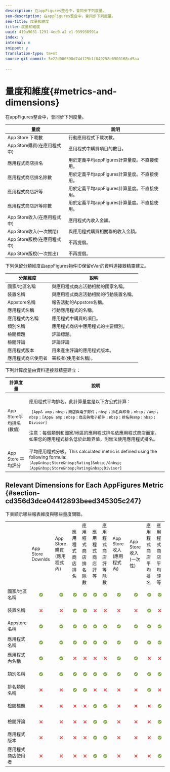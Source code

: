```yaml
---
description: 在appFigures整合中，會同步下列度量。
seo-description: 在appFigures整合中，會同步下列度量。
seo-title: 度量和維度
title: 度量和維度
uuid: 419a9031-1291-4ec0-a2 e1-939938991a
index: y
internal: n
snippet: y
translation-type: tm+mt
source-git-commit: 5e22d080398d74df29b1f849258e6500168cd5aa

---
```



# 量度和維度{#metrics-and-dimensions}

在appFigures整合中，會同步下列度量。

| 量度 | 說明 |
|---|---|
| App Store 下載數 | 行動應用程式下載次數。 |
| App Store購買(在應用程式中) | 應用程式中購買項目的數目。 |
| 應用程式商店排名 | 用於定義平均appFigures計算量度。不直接使用。 |
| 應用程式商店排名除數 | 用於定義平均appFigures計算量度。不直接使用。 |
| 應用程式商店評等 | 用於定義平均appFigures計算量度。不直接使用。 |
| 應用程式商店評等除數 | 用於定義平均appFigures計算量度。不直接使用。 |
| App Store收入(在應用程式中) | 應用程式內收入金額。 |
| App Store收入(一次關閉) | 與應用程式購買相關聯的收入金額。 |
| App Store版稅(在應用程式中) | 不再提倡。 |
| App Store版稅(一次推出) | 不再提倡。 |

下列保留分類維度由appFigures物件ID保留eVar的資料連接器精靈建立。

| 分類維度 | 說明 |
|---|---|
| 國家/地區名稱 | 與應用程式商店活動相關的國家名稱。 |
| 裝置名稱 | 與應用程式商店活動相關的行動裝置名稱。 |
| Appstore名稱 | 報告活動的Appstore名稱。 |
| 應用程式名稱 | 行動應用程式的名稱。 |
| 應用程式內名稱 | 應用程式中購買的項目。 |
| 類別名稱 | 應用程式商店中應用程式的主要類別。 |
| 檢閱標題 | 評論標題。 |
| 檢閱評論 | 評論評論 |
| 應用程式版本 | 用來產生評論的應用程式版本。 |
| 應用程式商店使用者 | 審核者(使用者名稱)。 |

下列計算度量由資料連接器精靈建立：

<table id="table_504271ED1A954CCAA234738B07EDDF27"> 
 <thead> 
  <tr> 
   <th colname="col1" class="entry"> 計算度量 </th> 
   <th colname="col2" class="entry"> 說明 </th> 
  </tr> 
 </thead>
 <tbody> 
  <tr> 
   <td colname="col1"> App Store平均排名(數值) </td> 
   <td colname="col2"> <p>應用程式平均排名。此計算量度是以下方公式計算： </p> <code> [App&amp; amp；nbsp；商店與電子郵件；nbsp；排名與印章；nbsp；/amp；nbsp；[App&amp; amp；nbsp；商店與電子郵件；nbsp；排名與amp；nbsp；Divisor] </code> <p>注意：每個類別和國家/地區的應用程式排名依應用程式商店而定。如果您的應用程式排名低於此臨界值，則無法使用應用程式排名。 </p> </td> 
  </tr> 
  <tr> 
   <td colname="col1"> App Store 平均評分 </td> 
   <td colname="col2"> 平均應用程式分級。This calculated metric is defined using the following formula: <code> [App&amp;nbsp;Store&amp;nbsp;Rating]&amp;nbsp;/&amp;nbsp;[App&amp;nbsp;Store&amp;nbsp;Rating&amp;nbsp;Divisor] </code> </td> 
  </tr> 
 </tbody> 
</table>

## Relevant Dimensions for Each AppFigures Metric {#section-cd356d3dce04412893beed345305c247}

下表顯示哪些報表維度與哪些量度關聯。

<table id="table_B9CF57EABE22449FBF1963E3F105E702"> 
 <tbody> 
  <tr> 
   <td> </td> 
   <td> App Store Downlds </td> 
   <td> App Store購買(應用程式內) </td> 
   <td> 應用程式商店排名 </td> 
   <td> 應用程式商店排名除數 </td> 
   <td> 應用程式商店評等 </td> 
   <td> 應用程式商店評等除數 </td> 
   <td> App Store收入(應用程式內) </td> 
   <td colname="col9"> App Store收入(一次性) </td> 
   <td colname="col10"> 應用程式商店平均排名 </td> 
   <td colname="col11"> 應用程式商店平均評等 </td> 
  </tr> 
  <tr> 
   <td> 國家/地區名稱 </td> 
   <td> <p style="text-align: center;"> <img id="image_8EBB60CD948E4C3D8424D563CABF8A8F" align="center" placement="break" src="assets/AlertApprove_Illustrative.png" /> </p> </td> 
   <td> <p style="text-align: center;"> <img align="center" placement="break" id="image_EBCE0E037E0B4B399D287BA1BEBCF9C8" src="assets/AlertApprove_Illustrative.png" /> </p> </td> 
   <td> <p style="text-align: center;"> <img align="center" placement="break" id="image_4D52180A493C43D2866261C040FD617B" src="assets/AlertApprove_Illustrative.png" /> </p> </td> 
   <td> <p style="text-align: center;"> <img align="center" placement="break" id="image_44A3C7383AF847E3B04B419E7470A475" src="assets/AlertApprove_Illustrative.png" /> </p> </td> 
   <td> <p style="text-align: center;"> <img align="center" placement="break" id="image_69AEB1DA1A6C412B8A034E74591A022C" src="assets/AlertApprove_Illustrative.png" /> </p> </td> 
   <td> <p style="text-align: center;"> <img align="center" placement="break" id="image_6418CFE0C305440288E3F0A26B63A311" src="assets/AlertApprove_Illustrative.png" /> </p> </td> 
   <td> <p style="text-align: center;"> <img align="center" placement="break" id="image_794AD42792D740D1B6E17B31ACF8D627" src="assets/AlertApprove_Illustrative.png" /> </p> </td> 
   <td colname="col9"> <p style="text-align: center;"> <img align="center" placement="break" id="image_A869F470F5FB454B9EABA1C8FF7508B5" src="assets/AlertApprove_Illustrative.png" /> </p> </td> 
   <td colname="col10"> <p style="text-align: center;"> <img align="center" placement="break" id="image_0625B254252B4DCE944499D27588320B" src="assets/AlertApprove_Illustrative.png" /> </p> </td> 
   <td colname="col11"> <p style="text-align: center;"> <img align="center" placement="break" id="image_6E71CB8EEFBC41C2AE180FB6A3E8874C" src="assets/AlertApprove_Illustrative.png" /> </p> </td> 
  </tr> 
  <tr> 
   <td> 裝置名稱 </td> 
   <td> <p style="text-align: center;"> <img align="center" placement="break" id="image_9693598D852F4DE1A3D59AF06C5F3DBA" src="assets/ClearXRed_Illustrative.png" /> </p> </td> 
   <td> <p style="text-align: center;"> <img align="center" placement="break" id="image_ADD21EF2E6304797B0C7AFCB8008AAE6" src="assets/ClearXRed_Illustrative.png" /> </p> </td> 
   <td> <p style="text-align: center;"> <img align="center" placement="break" id="image_D62BCDF5691645498A2F277C5DC44060" src="assets/AlertApprove_Illustrative.png" /> </p> </td> 
   <td> <p style="text-align: center;"> <img align="center" placement="break" id="image_75610F3EF1F3439FB519AB96DD531B58" src="assets/AlertApprove_Illustrative.png" /> </p> </td> 
   <td> <p style="text-align: center;"> <img align="center" placement="break" id="image_E77543DD9FDA4E718187A5E2005B3EE4" src="assets/ClearXRed_Illustrative.png" /> </p> </td> 
   <td> <p style="text-align: center;"> <img align="center" placement="break" id="image_B705A151F87A4657B3D7315A8A471D3E" src="assets/ClearXRed_Illustrative.png" /> </p> </td> 
   <td> <p style="text-align: center;"> <img align="center" placement="break" id="image_03F6AA1281C94BDFB77D14D5C87267A1" src="assets/ClearXRed_Illustrative.png" /> </p> </td> 
   <td colname="col9"> <p style="text-align: center;"> <img align="center" placement="break" id="image_AF56149715B7472F8D458123EF213529" src="assets/ClearXRed_Illustrative.png" /> </p> </td> 
   <td colname="col10"> <p style="text-align: center;"> <img align="center" placement="break" id="image_1DF9CCCD41824D508240F049D1EB64F0" src="assets/AlertApprove_Illustrative.png" /> </p> </td> 
   <td colname="col11"> <p style="text-align: center;"> <img align="center" placement="break" id="image_6E5B220C71CD47CEBB9CE65FB42CC692" src="assets/ClearXRed_Illustrative.png" /> </p> </td> 
  </tr> 
  <tr> 
   <td> Appstore名稱 </td> 
   <td> <p style="text-align: center;"> <img align="center" placement="break" id="image_B0382AE2E0A44D8BBB373E95061C96B7" src="assets/AlertApprove_Illustrative.png" /> </p> </td> 
   <td> <p style="text-align: center;"> <img align="center" placement="break" id="image_653EE4DADF644E329EB948051AF511CC" src="assets/AlertApprove_Illustrative.png" /> </p> </td> 
   <td> <p style="text-align: center;"> <img align="center" placement="break" id="image_16E4236EAAC64FC4872603974E61417B" src="assets/AlertApprove_Illustrative.png" /> </p> </td> 
   <td> <p style="text-align: center;"> <img align="center" placement="break" id="image_047DA686AD9C4E11A7146E029A12DCF8" src="assets/AlertApprove_Illustrative.png" /> </p> </td> 
   <td> <p style="text-align: center;"> <img align="center" placement="break" id="image_D866071B94A845D59400FCCC014D5E42" src="assets/AlertApprove_Illustrative.png" /> </p> </td> 
   <td> <p style="text-align: center;"> <img align="center" placement="break" id="image_887E8B9DFB7E4689967F91F2F7B172C5" src="assets/AlertApprove_Illustrative.png" /> </p> </td> 
   <td> <p style="text-align: center;"> <img align="center" placement="break" id="image_54185F7AB4B34352BEA4E81B658A0593" src="assets/AlertApprove_Illustrative.png" /> </p> </td> 
   <td colname="col9"> <p style="text-align: center;"> <img align="center" placement="break" id="image_7F818D1F947049CBB91D2D672591C616" src="assets/AlertApprove_Illustrative.png" /> </p> </td> 
   <td colname="col10"> <p style="text-align: center;"> <img align="center" placement="break" id="image_0ACD2CF6E6DA4F4AA5FC3FF0C64D1092" src="assets/AlertApprove_Illustrative.png" /> </p> </td> 
   <td colname="col11"> <p style="text-align: center;"> <img align="center" placement="break" id="image_2D179B9724B945DB964EA42288431EEB" src="assets/AlertApprove_Illustrative.png" /> </p> </td> 
  </tr> 
  <tr> 
   <td> 應用程式名稱 </td> 
   <td> <p style="text-align: center;"> <img align="center" placement="break" id="image_241BAE06E2FD422C9DF81457B425BFB6" src="assets/AlertApprove_Illustrative.png" /> </p> </td> 
   <td> <p style="text-align: center;"> <img align="center" placement="break" id="image_ACFE6C13353B4688903066F7828715B0" src="assets/AlertApprove_Illustrative.png" /> </p> </td> 
   <td> <p style="text-align: center;"> <img align="center" placement="break" id="image_5E99AF2FC30E4AFFA5FFBC1EABDA0682" src="assets/AlertApprove_Illustrative.png" /> </p> </td> 
   <td> <p style="text-align: center;"> <img align="center" placement="break" id="image_6B205D0239D74325B1F47640743529BC" src="assets/AlertApprove_Illustrative.png" /> </p> </td> 
   <td> <p style="text-align: center;"> <img align="center" placement="break" id="image_92B066D854B74AFA908289A95316C15C" src="assets/AlertApprove_Illustrative.png" /> </p> </td> 
   <td> <p style="text-align: center;"> <img align="center" placement="break" id="image_FB835DD42AD146D69EF600FEA049C235" src="assets/AlertApprove_Illustrative.png" /> </p> </td> 
   <td> <p style="text-align: center;"> <img align="center" placement="break" id="image_8309721F0B0940BFBA298074EB196741" src="assets/AlertApprove_Illustrative.png" /> </p> </td> 
   <td colname="col9"> <p style="text-align: center;"> <img align="center" placement="break" id="image_45850D6E433E46329CE75240D7DBA9C7" src="assets/AlertApprove_Illustrative.png" /> </p> </td> 
   <td colname="col10"> <p style="text-align: center;"> <img align="center" placement="break" id="image_D449ABDA00F347DBABDB1FF9E038D757" src="assets/AlertApprove_Illustrative.png" /> </p> </td> 
   <td colname="col11"> <p style="text-align: center;"> <img align="center" placement="break" id="image_A3ABC80FB852406D9593F89DE7C3DBFD" src="assets/AlertApprove_Illustrative.png" /> </p> </td> 
  </tr> 
  <tr> 
   <td> 應用程式內名稱 </td> 
   <td> <p style="text-align: center;"> <img align="center" placement="break" id="image_4BC8937C23A24BDCB760841BF8C02E29" src="assets/AlertApprove_Illustrative.png" /> </p> </td> 
   <td> <p style="text-align: center;"> <img align="center" placement="break" id="image_68B43745C8284A44BA589825CAC9DABE" src="assets/AlertApprove_Illustrative.png" /> </p> </td> 
   <td> <p style="text-align: center;"> <img align="center" placement="break" id="image_A107ECAE1D154976A2FF9A8AB5746377" src="assets/ClearXRed_Illustrative.png" /> </p> </td> 
   <td> <p style="text-align: center;"> <img align="center" placement="break" id="image_A070A5C7C8BA4D349215166D340EC7D6" src="assets/ClearXRed_Illustrative.png" /> </p> </td> 
   <td> <p style="text-align: center;"> <img align="center" placement="break" id="image_A3A0484F09A04FD496DFB92843298314" src="assets/ClearXRed_Illustrative.png" /> </p> </td> 
   <td> <p style="text-align: center;"> <img align="center" placement="break" id="image_68553508E2044D02BA01B835AA78D299" src="assets/ClearXRed_Illustrative.png" /> </p> </td> 
   <td> <p style="text-align: center;"> <img align="center" placement="break" id="image_DCD04C6D920941E49140D5D3BA226CCD" src="assets/AlertApprove_Illustrative.png" /> </p> </td> 
   <td colname="col9"> <p style="text-align: center;"> <img align="center" placement="break" id="image_CB0BC4621CF04C0BBF889D54B444B476" src="assets/AlertApprove_Illustrative.png" /> </p> </td> 
   <td colname="col10"> <p style="text-align: center;"> <img align="center" placement="break" id="image_FB0F885DE39248CE8B005E6244D1C7CB" src="assets/ClearXRed_Illustrative.png" /> </p> </td> 
   <td colname="col11"> <p style="text-align: center;"> <img align="center" placement="break" id="image_05EA7B1C23CF498F80FABCAA6DE60690" src="assets/ClearXRed_Illustrative.png" /> </p> </td> 
  </tr> 
  <tr> 
   <td> 類別名稱 </td> 
   <td> <p style="text-align: center;"> <img align="center" placement="break" id="image_8C47AD4194424FFB914F54C0126AEF43" src="assets/AlertApprove_Illustrative.png" /> </p> </td> 
   <td> <p style="text-align: center;"> <img align="center" placement="break" id="image_B5D041A22DFC403C94C72DF5EF08E14F" src="assets/AlertApprove_Illustrative.png" /> </p> </td> 
   <td> <p style="text-align: center;"> <img align="center" placement="break" id="image_2B941D0DB17A4E7D80B45B8F465029D2" src="assets/AlertApprove_Illustrative.png" /> </p> </td> 
   <td> <p style="text-align: center;"> <img align="center" placement="break" id="image_43DF1EF23C2B40C18875A18183F5FE8A" src="assets/AlertApprove_Illustrative.png" /> </p> </td> 
   <td> <p style="text-align: center;"> <img align="center" placement="break" id="image_A5AF5ACC34224AE89B62ECFC55598A1B" src="assets/AlertApprove_Illustrative.png" /> </p> </td> 
   <td> <p style="text-align: center;"> <img align="center" placement="break" id="image_030EDB332C25407AAF6C2513985C341A" src="assets/AlertApprove_Illustrative.png" /> </p> </td> 
   <td> <p style="text-align: center;"> <img align="center" placement="break" id="image_E240E73760404E16BD2D16F534F17E15" src="assets/AlertApprove_Illustrative.png" /> </p> </td> 
   <td colname="col9"> <p style="text-align: center;"> <img align="center" placement="break" id="image_9AECEFA8C26B4B0983A147C97C0BB979" src="assets/AlertApprove_Illustrative.png" /> </p> </td> 
   <td colname="col10"> <p style="text-align: center;"> <img align="center" placement="break" id="image_ECEA5EC6748C42BB8D45E2A92E2E2AF4" src="assets/AlertApprove_Illustrative.png" /> </p> </td> 
   <td colname="col11"> <p style="text-align: center;"> <img align="center" placement="break" id="image_0AB07EC4A8DD4D779DE98E9390844C8A" src="assets/AlertApprove_Illustrative.png" /> </p> </td> 
  </tr> 
  <tr> 
   <td> 排名類別名稱 </td> 
   <td> <p style="text-align: center;"> <img align="center" placement="break" id="image_33D8D6D036BF4B909221E39F82C01A21" src="assets/ClearXRed_Illustrative.png" /> </p> </td> 
   <td> <p style="text-align: center;"> <img align="center" placement="break" id="image_F207CD0E239D4834A4C6F505F036D841" src="assets/ClearXRed_Illustrative.png" /> </p> </td> 
   <td> <p style="text-align: center;"> <img align="center" placement="break" id="image_FACCCD4BFBA24D9394B4E0040DD18A20" src="assets/AlertApprove_Illustrative.png" /> </p> </td> 
   <td> <p style="text-align: center;"> <img align="center" placement="break" id="image_1BB5E96D702A4CF4B0BE823D50E3E65F" src="assets/AlertApprove_Illustrative.png" /> </p> </td> 
   <td> <p style="text-align: center;"> <img align="center" placement="break" id="image_C632BE62B419464D902A5AB2A318BA0A" src="assets/ClearXRed_Illustrative.png" /> </p> </td> 
   <td> <p style="text-align: center;"> <img align="center" placement="break" id="image_014FF031A2AA46CABB77F94682FA7A2A" src="assets/ClearXRed_Illustrative.png" /> </p> </td> 
   <td> <p style="text-align: center;"> <img align="center" placement="break" id="image_7583EB32DB3E4F538F9C917022A9EE3E" src="assets/ClearXRed_Illustrative.png" /> </p> </td> 
   <td colname="col9"> <p style="text-align: center;"> <img align="center" placement="break" id="image_42124627B05E4FD1B1417728C650E833" src="assets/ClearXRed_Illustrative.png" /> </p> </td> 
   <td colname="col10"> <p style="text-align: center;"> <img align="center" placement="break" id="image_B43E92367B9D40DFA7C2DBEDF0DF709C" src="assets/AlertApprove_Illustrative.png" /> </p> </td> 
   <td colname="col11"> <p style="text-align: center;"> <img align="center" placement="break" id="image_6CDA126F236B4040A5C1C56BE0C2909C" src="assets/ClearXRed_Illustrative.png" /> </p> </td> 
  </tr> 
  <tr> 
   <td> 檢閱標題 </td> 
   <td> <p style="text-align: center;"> <img align="center" placement="break" id="image_50BD0F2F2C4F4AFBA89781A7AE171A91" src="assets/ClearXRed_Illustrative.png" /> </p> </td> 
   <td> <p style="text-align: center;"> <img align="center" placement="break" id="image_53B9B3711C774785B6149B6BD088C112" src="assets/ClearXRed_Illustrative.png" /> </p> </td> 
   <td> <p style="text-align: center;"> <img align="center" placement="break" id="image_903D16BB646E4A9C98B2B04F0DB6A421" src="assets/ClearXRed_Illustrative.png" /> </p> </td> 
   <td> <p style="text-align: center;"> <img align="center" placement="break" id="image_B8F0706BCE1A4BCD8760AE10988F9E54" src="assets/ClearXRed_Illustrative.png" /> </p> </td> 
   <td> <p style="text-align: center;"> <img align="center" placement="break" id="image_0867FAEC30B945ED98228EB1F344D571" src="assets/AlertApprove_Illustrative.png" /> </p> </td> 
   <td> <p style="text-align: center;"> <img align="center" placement="break" id="image_1ABFB97246ED4E2E9CFD88F0822919FE" src="assets/AlertApprove_Illustrative.png" /> </p> </td> 
   <td> <p style="text-align: center;"> <img align="center" placement="break" id="image_90BC551172E64D39A87432CFB71FF676" src="assets/ClearXRed_Illustrative.png" /> </p> </td> 
   <td colname="col9"> <p style="text-align: center;"> <img align="center" placement="break" id="image_212FBB21F4D1499282EAB2B5EC07C6E4" src="assets/ClearXRed_Illustrative.png" /> </p> </td> 
   <td colname="col10"> <p style="text-align: center;"> <img align="center" placement="break" id="image_2C1506DE4D64409EBD3EF31E6DA485E5" src="assets/ClearXRed_Illustrative.png" /> </p> </td> 
   <td colname="col11"> <p style="text-align: center;"> <img align="center" placement="break" id="image_C06F1597D1A147E7B7DE53FD90023C57" src="assets/AlertApprove_Illustrative.png" /> </p> </td> 
  </tr> 
  <tr> 
   <td> 檢閱評論 </td> 
   <td> <p style="text-align: center;"> <img align="center" placement="break" id="image_3B34008198EC4E5EBB55E1B31CD3CBAA" src="assets/ClearXRed_Illustrative.png" /> </p> </td> 
   <td> <p style="text-align: center;"> <img align="center" placement="break" id="image_A5FD916CAA2841039691E70E66D66A2C" src="assets/ClearXRed_Illustrative.png" /> </p> </td> 
   <td> <p style="text-align: center;"> <img align="center" placement="break" id="image_7883A267FB3C490A89673E5BE6C7EBCE" src="assets/ClearXRed_Illustrative.png" /> </p> </td> 
   <td> <p style="text-align: center;"> <img align="center" placement="break" id="image_A21722AED1564294B9AFE89370756528" src="assets/ClearXRed_Illustrative.png" /> </p> </td> 
   <td> <p style="text-align: center;"> <img align="center" placement="break" id="image_173ADA32130F40649ED0CD03C7935B91" src="assets/AlertApprove_Illustrative.png" /> </p> </td> 
   <td> <p style="text-align: center;"> <img align="center" placement="break" id="image_3A30C8104E70445FB5A7BBFAF9E98BEF" src="assets/AlertApprove_Illustrative.png" /> </p> </td> 
   <td> <p style="text-align: center;"> <img align="center" placement="break" id="image_596819D2B9F24DA1B4312B0E5A5A0728" src="assets/ClearXRed_Illustrative.png" /> </p> </td> 
   <td colname="col9"> <p style="text-align: center;"> <img align="center" placement="break" id="image_DE6BF1BE82C4429D98FD86D227B0BCB2" src="assets/ClearXRed_Illustrative.png" /> </p> </td> 
   <td colname="col10"> <p style="text-align: center;"> <img align="center" placement="break" id="image_4EEAD9A625BA4040824D91389E024156" src="assets/ClearXRed_Illustrative.png" /> </p> </td> 
   <td colname="col11"> <p style="text-align: center;"> <img align="center" placement="break" id="image_A8D01D34BFE1440680019DDC7FCDAA5F" src="assets/AlertApprove_Illustrative.png" /> </p> </td> 
  </tr> 
  <tr> 
   <td> 應用程式版本 </td> 
   <td> <p style="text-align: center;"> <img align="center" placement="break" id="image_71B97577BF154133A0D6DA760626BE33" src="assets/ClearXRed_Illustrative.png" /> </p> </td> 
   <td> <p style="text-align: center;"> <img align="center" placement="break" id="image_162DCDF090D24B90BC2B0D07121DC7B5" src="assets/ClearXRed_Illustrative.png" /> </p> </td> 
   <td> <p style="text-align: center;"> <img align="center" placement="break" id="image_E4D34F55823A4E21985E7250C4424F75" src="assets/ClearXRed_Illustrative.png" /> </p> </td> 
   <td> <p style="text-align: center;"> <img align="center" placement="break" id="image_8E425640005849E78D6C5CFF1063D14C" src="assets/ClearXRed_Illustrative.png" /> </p> </td> 
   <td> <p style="text-align: center;"> <img align="center" placement="break" id="image_4F49D5079EF342D1B16F739C9D65707C" src="assets/AlertApprove_Illustrative.png" /> </p> </td> 
   <td> <p style="text-align: center;"> <img align="center" placement="break" id="image_61D143B5D1884CFC90330E70DA904F17" src="assets/AlertApprove_Illustrative.png" /> </p> </td> 
   <td> <p style="text-align: center;"> <img align="center" placement="break" id="image_E2EDE6E6FA984D1B8CDA06513A08214F" src="assets/ClearXRed_Illustrative.png" /> </p> </td> 
   <td colname="col9"> <p style="text-align: center;"> <img align="center" placement="break" id="image_2DC925BC1B9B42EBBDA6E47EFB8E09A2" src="assets/ClearXRed_Illustrative.png" /> </p> </td> 
   <td colname="col10"> <p style="text-align: center;"> <img align="center" placement="break" id="image_3E3B46581CF54715B9003356FA957EF5" src="assets/ClearXRed_Illustrative.png" /> </p> </td> 
   <td colname="col11"> <p style="text-align: center;"> <img align="center" placement="break" id="image_58044643FFD44CD1A31370F1D41DEEE3" src="assets/AlertApprove_Illustrative.png" /> </p> </td> 
  </tr> 
  <tr> 
   <td> 應用程式商店使用者 </td> 
   <td> <p style="text-align: center;"> <img align="center" placement="break" id="image_9B14F4DC100644AFB2BA201C1BD09BD7" src="assets/ClearXRed_Illustrative.png" /> </p> </td> 
   <td> <p style="text-align: center;"> <img align="center" placement="break" id="image_EDF0CCE6E744429EB5E2C7A0DC8893EC" src="assets/ClearXRed_Illustrative.png" /> </p> </td> 
   <td> <p style="text-align: center;"> <img align="center" placement="break" id="image_2CCE0C5058BE4919A8FC5989D83D9121" src="assets/ClearXRed_Illustrative.png" /> </p> </td> 
   <td> <p style="text-align: center;"> <img align="center" placement="break" id="image_01200B415592490F900CD51D0F3BBE10" src="assets/ClearXRed_Illustrative.png" /> </p> </td> 
   <td> <p style="text-align: center;"> <img align="center" placement="break" id="image_71C2B3965AB74E84AEC719EE2DA2FC12" src="assets/AlertApprove_Illustrative.png" /> </p> </td> 
   <td> <p style="text-align: center;"> <img align="center" placement="break" id="image_880C04EAC24746CF8B18F3F3D715548E" src="assets/AlertApprove_Illustrative.png" /> </p> </td> 
   <td> <p style="text-align: center;"> <img align="center" placement="break" id="image_2ABB2BA834A24631B1D865054973C909" src="assets/ClearXRed_Illustrative.png" /> </p> </td> 
   <td colname="col9"> <p style="text-align: center;"> <img align="center" placement="break" id="image_8C5758B51B654E9BB32F630324012124" src="assets/ClearXRed_Illustrative.png" /> </p> </td> 
   <td colname="col10"> <p style="text-align: center;"> <img align="center" placement="break" id="image_10827165DACD4B7390754547ED388F4D" src="assets/ClearXRed_Illustrative.png" /> </p> </td> 
   <td colname="col11"> <p style="text-align: center;"> <img align="center" placement="break" id="image_EC1A421DE7FA4069A2D8ED9C8CBA609A" src="assets/AlertApprove_Illustrative.png" /> </p> </td> 
  </tr> 
 </tbody> 
</table>

